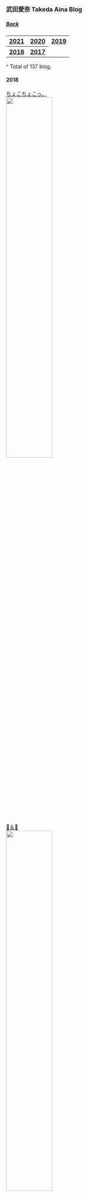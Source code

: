 ### 武田愛奈 Takeda Aina Blog
##### [Back](../Blog_List.md)

<table>
  <tr>
    <th><a href="#2021">2021</a></th>
    <th><a href="#2020">2020</a></th>
	<th><a href="#2019">2019</a></th>
  </tr>
  <tr>
    <th><a href="#2018">2018</a></th>
    <th><a href="#2017">2017</a></th>
  </tr>
</table>

^ Total of 137 blog.<br>

<a name="2018"></a>
#### 2018
[ちょこちょこっ。](Feb2018/20180217.md)<br>
<img src="../../../../Album/Backup/Blog/Aina/Thumbnail/20180217_Blog_Aina_Tn.jpg" width="50%">

[🍫＆🍦](Feb2018/20180215.md)<br>
<img src="../../../../Album/Backup/Blog/Aina/Thumbnail/20180215_Blog_Aina_Tn.jpg" width="50%">

[🥕🍩🥕🍩](Feb2018/20180213.md)<br>
<img src="../../../../Album/Backup/Blog/Aina/Thumbnail/20180213_Blog_Aina_Tn.jpg" width="50%">

[朗読女王決定戦2](Feb2018/20180211_2.md)<br>
<img src="../../../../Album/Backup/Blog/Aina/Thumbnail/20180211_2_Blog_Aina_Tn.jpg" width="50%">

[こ た え](Feb2018/20180211.md)<br>
<img src="../../../../Album/Backup/Blog/Aina/Thumbnail/20180211_Blog_Aina_Tn.jpg" width="50%">

[今年こそは🐸！！！](Feb2018/20180209.md)<br>
<img src="../../../../Album/Backup/Blog/Aina/Thumbnail/20180209_Blog_Aina_Tn.jpg" width="50%">

[朗読女王決定戦](Feb2018/20180207_2.md)<br>
<img src="../../../../Album/Backup/Blog/Aina/Thumbnail/20180207_2_Blog_Aina_Tn.jpg" width="50%">

[キウイ](Feb2018/20180207.md)<br>
<img src="../../../../Album/Backup/Blog/Aina/Thumbnail/20180207_Blog_Aina_Tn.jpg" width="50%">

[⊂︎( ˆoˆ )⊃︎](Feb2018/20180204.md)<br>
<img src="../../../../Album/Backup/Blog/Aina/Thumbnail/20180204_Blog_Aina_Tn.jpg" width="50%">

[No._1決定戦☪︎](Feb2018/20180203.md)<br>
<img src="../../../../Album/Backup/Blog/Aina/Thumbnail/20180203_Blog_Aina_Tn.jpg" width="50%">

[31੯ੁૂ‧̀͡\❤︎](Feb2018/20180201.md)<br>
<img src="../../../../Album/Backup/Blog/Aina/Thumbnail/20180201_Blog_Aina_Tn.jpg" width="50%">

[フライヤー配り🍀](Jan2018/20180131.md)<br>
<img src="../../../../Album/Backup/Blog/Aina/Thumbnail/20180131_Blog_Aina_Tn.jpg" width="50%">

[モエサリ](Jan2018/20180130.md)<br>
<img src="../../../../Album/Backup/Blog/Aina/Thumbnail/20180130_Blog_Aina_Tn.jpg" width="50%">

[ゆったりな時間❁︎](Jan2018/20180129_2.md)<br>
<img src="../../../../Album/Backup/Blog/Aina/Thumbnail/20180129_2_Blog_Aina_Tn.jpg" width="50%">

[なごみんみて〜🐬❤︎](Jan2018/20180129.md)<br>
<img src="../../../../Album/Backup/Blog/Aina/Thumbnail/20180129_Blog_Aina_Tn.jpg" width="50%">

[john](Jan2018/20180128.md)<br>
<img src="../../../../Album/Backup/Blog/Aina/Thumbnail/20180128_Blog_Aina_Tn.jpg" width="50%">

[にーなさん情報](Jan2018/20180127.md)<br>
<img src="../../../../Album/Backup/Blog/Aina/Thumbnail/20180127_Blog_Aina_Tn.jpg" width="50%">

[ちはるん](Jan2018/20180125.md)<br>
<img src="../../../../Album/Backup/Blog/Aina/Thumbnail/20180125_Blog_Aina_Tn.jpg" width="50%">

[🐮🥛💕モォ〜ゥ](Jan2018/20180124_2.md)<br>
<img src="../../../../Album/Backup/Blog/Aina/Thumbnail/20180124_2_Blog_Aina_Tn.jpg" width="50%">

[もえちん](Jan2018/20180124.md)<br>
<img src="../../../../Album/Backup/Blog/Aina/Thumbnail/20180124_Blog_Aina_Tn.jpg" width="50%">

[1000名様♡⃜︎](Jan2018/20180123.md)<br>
<img src="../../../../Album/Backup/Blog/Aina/Thumbnail/20180123_Blog_Aina_Tn.jpg" width="50%">

[だ〜れだ](Jan2018/20180122.md)<br>
<img src="../../../../Album/Backup/Blog/Aina/Thumbnail/20180122_Blog_Aina_Tn.jpg" width="50%">

[おはっぴーちゃん](Jan2018/20180118.md)<br>
<img src="../../../../Album/Backup/Blog/Aina/Thumbnail/20180118_Blog_Aina_Tn.jpg" width="50%">

[来週の月曜日…ෆ̈](Jan2018/20180117_2.md)<br>
<img src="../../../../Album/Backup/Blog/Aina/Thumbnail/20180117_2_Blog_Aina_Tn.jpg" width="50%">

[ラップの写真withもえ](Jan2018/20180117.md)<br>
<img src="../../../../Album/Backup/Blog/Aina/Thumbnail/20180117_Blog_Aina_Tn.jpg" width="50%">

[きのう✱︎](Jan2018/20180116.md)<br>
<img src="../../../../Album/Backup/Blog/Aina/Thumbnail/20180116_Blog_Aina_Tn.jpg" width="50%">

[思い出たち✌︎('ω')✌︎](Jan2018/20180115.md)<br>
<img src="../../../../Album/Backup/Blog/Aina/Thumbnail/20180115_Blog_Aina_Tn.jpg" width="50%">

[おはっぴ〜](Jan2018/20180112.md)<br>
<img src="../../../../Album/Backup/Blog/Aina/Thumbnail/20180112_Blog_Aina_Tn.jpg" width="50%">

[カラダにピース](Jan2018/20180110.md)<br>
<img src="../../../../Album/Backup/Blog/Aina/Thumbnail/20180110_Blog_Aina_Tn.jpg" width="50%">

[食べ歩きin鎌倉](Jan2018/20180107.md)<br>
<img src="../../../../Album/Backup/Blog/Aina/Thumbnail/20180107_Blog_Aina_Tn.jpg" width="50%">

[かわいこちゃんたち⑅⃝︎](Jan2018/20180104.md)<br>
<img src="../../../../Album/Backup/Blog/Aina/Thumbnail/20180104_Blog_Aina_Tn.jpg" width="50%">

[今年初お仕事▸︎▹︎](Jan2018/20180103.md)<br>
<img src="../../../../Album/Backup/Blog/Aina/Thumbnail/20180103_Blog_Aina_Tn.jpg" width="50%">

[お正月♕︎](Jan2018/20180101.md)<br>
<img src="../../../../Album/Backup/Blog/Aina/Thumbnail/20180101_Blog_Aina_Tn.jpg" width="50%">
<hr>

#### 2017
[2017 ありがとう](Dec2017/20171231.md)<br>
<img src="../../../../Album/Backup/Blog/Aina/Thumbnail/20171231_Blog_Aina_Tn.jpg" width="50%">

[happy_birthday🐣❤️](Dec2017/20171230.md)<br>
<img src="../../../../Album/Backup/Blog/Aina/Thumbnail/20171230_Blog_Aina_Tn.jpg" width="50%">

[パンと私と🐧と🐰](Dec2017/20171228_2.md)<br>
<img src="../../../../Album/Backup/Blog/Aina/Thumbnail/20171228_2_Blog_Aina_Tn.jpg" width="50%">

[新たな経験📻](Dec2017/20171228.md)<br>
<img src="../../../../Album/Backup/Blog/Aina/Thumbnail/20171228_Blog_Aina_Tn.jpg" width="50%">

[ラジオ出演させていただきます⑅︎◡̈︎*](Dec2017/20171227_2.md)<br>
<img src="../../../../Album/Backup/Blog/Aina/Thumbnail/20171227_2_Blog_Aina_Tn.jpg" width="50%">

[🐦⭐️＆ 👐🏻](Dec2017/20171227.md)<br>
<img src="../../../../Album/Backup/Blog/Aina/Thumbnail/20171227_Blog_Aina_Tn.jpg" width="50%">

[ぶろぐすたーと。](Dec2017/20171225.md)<br>
<img src="../../../../Album/Backup/Blog/Aina/Thumbnail/20171225_Blog_Aina_Tn.jpg" width="50%">